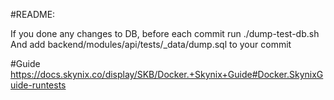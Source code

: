 #README:

If you done any changes to DB, before each commit run ./dump-test-db.sh
And add backend/modules/api/tests/_data/dump.sql to your commit


#Guide
https://docs.skynix.co/display/SKB/Docker.+Skynix+Guide#Docker.SkynixGuide-runtests